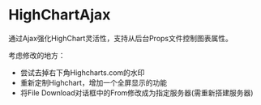 HighChartAjax
=============

通过Ajax强化HighChart灵活性，支持从后台Props文件控制图表属性。

  考虑修改的地方：
  + 尝试去掉右下角Highcharts.com的水印
  + 重新定制Highchart，增加一个全屏显示的功能
  + 将File Download对话框中的From修改成为指定服务器(需重新搭建服务器)

